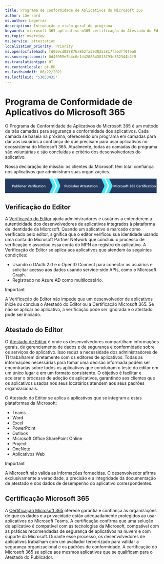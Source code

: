 ```yaml
---
title: Programa de Conformidade de Aplicativos do Microsoft 365
author: LGerrard
ms.author: Legerrar
description: Introdução e visão geral do programa
keywords: microsoft 365 aplicativo m365 certificação do Atestado do Editor
ms.topic: overview
ms.service: attestation
localization_priority: Priority
ms.openlocfilehash: fd06ecd028876a862fa3938253817fae3ff0fea0
ms.sourcegitcommit: 0d46955e7b4c0e1d4208843813793c382344b2f5
ms.translationtype: HT
ms.contentlocale: pt-BR
ms.lasthandoff: 06/22/2021
ms.locfileid: "53053435"
---
```

# <a name="microsoft-365-app-compliance-program"></a>Programa de Conformidade de Aplicativos do Microsoft 365

O Programa de Conformidade de Aplicativos do Microsoft 365 é um método de três camadas para segurança e conformidade dos aplicativos. Cada camada se baseia na próxima, oferecendo um programa em camadas para dar aos usuários a confiança de que precisam para usar aplicativos no ecossistema do Microsoft 365. Atualmente, todas as camadas do programa são voluntárias e são concluídas a critério dos desenvolvedores do aplicativo. 

Nossa declaração de missão: os clientes da Microsoft têm total confiança nos aplicativos que administram suas organizações.

  ![Abordagem de 3 camadas para Conformidade de Aplicativos](media/Microsoft-App-Compliance-Overview.png) 

## <a name="publisher-verification"></a>Verificação do Editor

A [Verificação do Editor](https://docs.microsoft.com/azure/active-directory/develop/publisher-verification-overview) ajuda administradores e usuários a entenderem a autenticidade dos desenvolvedores de aplicativos integrados à plataforma de identidade da Microsoft. Quando um aplicativo é marcado como verificado pelo editor, significa que o editor verificou sua identidade usando uma conta do Microsoft Partner Network que concluiu o processo de verificação e associou essa conta do MPN ao registro do aplicativo.
A Verificação do Editor se aplica aos aplicativos que atendem às seguintes condições:  
- Usando o OAuth 2.0 e o OpenID Connect para conectar os usuários e solicitar acesso aos dados usando service-side APIs, como o Microsoft Graph. 
- Registrado no Azure AD como multilocatário.  

> [!IMPORTANT]
> A Verificação do Editor não impede que um desenvolvedor de aplicativos inicie ou conclua o Atestado do Editor ou a Certificação Microsoft 365. Se não se aplicar ao aplicativo, a verificação pode ser ignorada e o atestado pode ser iniciado.

## <a name="publisher-attestation"></a>Atestado do Editor

O [Atestado de Editor](https://docs.microsoft.com/microsoft-365-app-certification/docs/enterprise-app-attestation-guide) é onde os desenvolvedores compartilham informações gerais, de gerenciamento de dados e de segurança e conformidade sobre os serviços do aplicativo. Isso reduz a necessidade dos administradores de TI trabalharem diretamente com os editores de aplicativos. Todas as informações necessárias para tomar uma decisão informada podem ser encontradas sobre todos os aplicativos que concluíram o teste do editor em um único lugar e em um formato consistente. O objetivo é facilitar e acelerar o processo de adoção de aplicativos, garantindo aos clientes que os aplicativos usados nos seus locatários atendem aos seus padrões organizacionais.

O Atestado do Editor se aplica a aplicativos que se integram a estas plataformas da Microsoft:
-   Teams
-   Word
-   Excel
-   PowerPoint 
-   Outlook
- Microsoft Office SharePoint Online
- Project
- OneNote
- Aplicativos Web

> [!IMPORTANT]
> A Microsoft não valida as informações fornecidas. O desenvolvedor afirma exclusivamente a veracidade, a precisão e a integridade da documentação de atestado e dos dados de desempenho do aplicativo correspondentes. 

## <a name="microsoft-365-certification"></a>Certificação Microsoft 365
A [Certificação Microsoft 365](https://docs.microsoft.com/microsoft-365-app-certification/docs/enterprise-app-certification-guide) oferece garantia e confiança às organizações de que os dados e a privacidade estão adequadamente protegidos ao usar aplicativos do Microsoft Teams. A certificação confirma que uma solução de aplicativo é compatível com as tecnologias da Microsoft, compatível com as práticas recomendadas de segurança de aplicativos na nuvem e com suporte da Microsoft. Durante esse processo, os desenvolvedores de aplicativos trabalham com um avaliador terceirizado para validar a segurança organizacional e os padrões de conformidade. A certificação do Microsoft 365 se aplica aos mesmos aplicativos que se qualificam para o Atestado do Publicador. 


